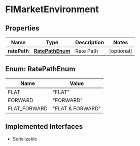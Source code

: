 

# FIMarketEnvironment


## Properties

Name | Type | Description | Notes
------------ | ------------- | ------------- | -------------
**ratePath** | [**RatePathEnum**](#RatePathEnum) | Rate Path |  [optional]



## Enum: RatePathEnum

Name | Value
---- | -----
FLAT | &quot;FLAT&quot;
FORWARD | &quot;FORWARD&quot;
FLAT_FORWARD | &quot;FLAT &amp; FORWARD&quot;


## Implemented Interfaces

* Serializable


